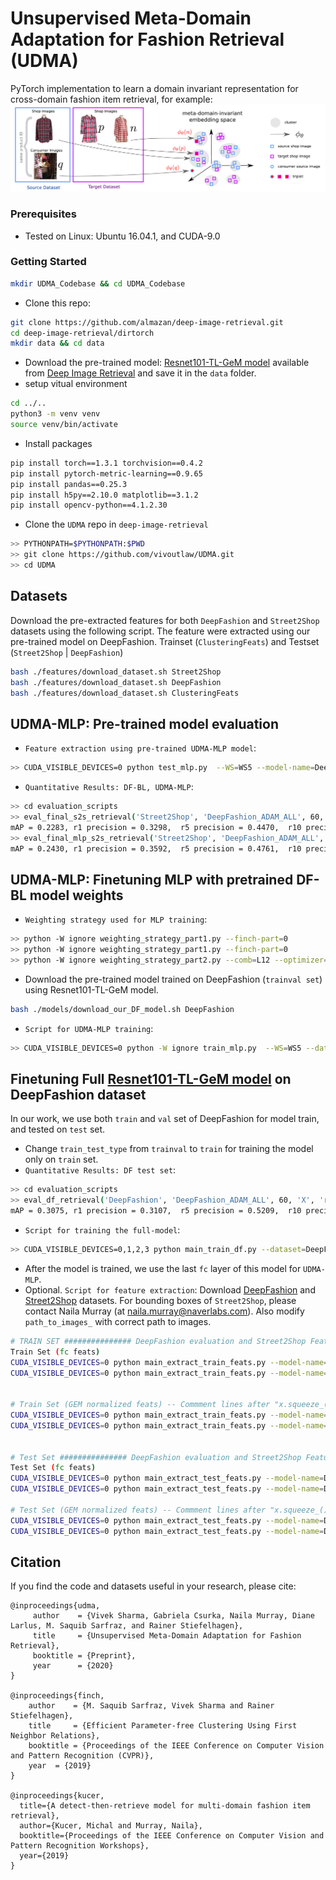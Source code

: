 # Unsupervised Meta-Domain Adaptation for Fashion Retrieval (UDMA)

PyTorch implementation to learn a domain invariant representation for cross-domain fashion item retrieval, for example:
<img src="method.jpg" width="900px"/>

### Prerequisites
- Tested on Linux: Ubuntu 16.04.1, and CUDA-9.0

### Getting Started
```bash
mkdir UDMA_Codebase && cd UDMA_Codebase
```
- Clone this repo:
```bash
git clone https://github.com/almazan/deep-image-retrieval.git
cd deep-image-retrieval/dirtorch
mkdir data && cd data
```
- Download the pre-trained model: [Resnet101-TL-GeM model](https://drive.google.com/open?id=1vhm1GYvn8T3-1C4SPjPNJOuTU9UxKAG6) available from [Deep Image Retrieval](https://github.com/almazan/deep-image-retrieval) and save it in the `data` folder.
- setup vitual environment
```bash
cd ../..
python3 -m venv venv
source venv/bin/activate
```
- Install packages
```bash
pip install torch==1.3.1 torchvision==0.4.2
pip install pytorch-metric-learning==0.9.65
pip install pandas==0.25.3
pip install h5py==2.10.0 matplotlib==3.1.2
pip install opencv-python==4.1.2.30
```
- Clone the `UDMA` repo in `deep-image-retrieval`
```bash
>> PYTHONPATH=$PYTHONPATH:$PWD
>> git clone https://github.com/vivoutlaw/UDMA.git
>> cd UDMA
```

## Datasets
Download the pre-extracted features for both `DeepFashion` and `Street2Shop` datasets using the following script. The feature were extracted using our pre-trained model on DeepFashion. Trainset (`ClusteringFeats`) and Testset (`Street2Shop` | `DeepFashion`)
```bash
bash ./features/download_dataset.sh Street2Shop
bash ./features/download_dataset.sh DeepFashion
bash ./features/download_dataset.sh ClusteringFeats
```

## UDMA-MLP: Pre-trained model evaluation
- `Feature extraction using pre-trained UDMA-MLP model`: 
```bash
>> CUDA_VISIBLE_DEVICES=0 python test_mlp.py  --WS=WS5 --model-name=DeepFashion --comb=L12 --optimizer=ADAM --eval-dataset=Street2Shop --load-epoch=45000 --batch-size=2000 --resume --finch-part=0
```
- `Quantitative Results: DF-BL, UDMA-MLP`: 
```bash
>> cd evaluation_scripts
>> eval_final_s2s_retrieval('Street2Shop', 'DeepFashion_ADAM_ALL', 60, 'X', 'regular') % DF-BL
mAP = 0.2283, r1 precision = 0.3298,  r5 precision = 0.4470,  r10 precision = 0.4883, r20 precision = 0.5355, r50 precision = 0.5921
>> eval_final_mlp_s2s_retrieval('Street2Shop', 'DeepFashion_ADAM_ALL', 60 , 'X', 'regular', 'L12_0_WS5', 45000) % UDMA-MLP
mAP = 0.2430, r1 precision = 0.3592,  r5 precision = 0.4761,  r10 precision = 0.5241, r20 precision = 0.5644, r50 precision = 0.6210
```

## UDMA-MLP: Finetuning MLP with pretrained DF-BL model weights
- `Weighting strategy used for MLP training`:
```bash
>> python -W ignore weighting_strategy_part1.py --finch-part=0
>> python -W ignore weighting_strategy_part1.py --finch-part=0
>> python -W ignore weighting_strategy_part2.py --comb=L12 --optimizer=ADAM --finch-part=0 
```
-  Download the pre-trained model trained on DeepFashion (`trainval set`) using Resnet101-TL-GeM model.
```bash
bash ./models/download_our_DF_model.sh DeepFashion
```
- `Script for UDMA-MLP training`:
```bash
>> CUDA_VISIBLE_DEVICES=0 python -W ignore train_mlp.py  --WS=WS5 --dataset=DeepFashion --comb=L12 --optimizer=ADAM  --num-threads=8 --batch-size=128 --lr=1e-4 --resume-df --load-epoch-df=60 --epochs=45000 --finch-part=0 --batch-category-size=12 
```
## Finetuning Full [Resnet101-TL-GeM model](https://drive.google.com/open?id=1vhm1GYvn8T3-1C4SPjPNJOuTU9UxKAG6) on DeepFashion dataset
In our work, we use both `train` and `val` set of DeepFashion for model train, and tested on `test` set. 
- Change `train_test_type` from `trainval`  to `train` for training the model only on `train` set.
- `Quantitative Results: DF test set`: 
```bash
>> cd evaluation_scripts
>> eval_df_retrieval('DeepFashion', 'DeepFashion_ADAM_ALL', 60, 'X', 'regular') % DF test set
mAP = 0.3075, r1 precision = 0.3107,  r5 precision = 0.5209,  r10 precision = 0.5994, r20 precision = 0.6712,  r50 precision = 0.7603
```
- `Script for training the full-model`:
```bash
>> CUDA_VISIBLE_DEVICES=0,1,2,3 python main_train_df.py --dataset=DeepFashion --df-comb=ALL --optimizer=ADAM --num-threads=8 --batch-size=128 --lr=1e-4 --epochs=60 --checkpoint=../dirtorch/data/Resnet101-TL-GeM.pt
```
- After the model is trained, we use the last `fc` layer of this model for `UDMA-MLP`.
- Optional. `Script for feature extraction`: Download [DeepFashion](http://mmlab.ie.cuhk.edu.hk/projects/DeepFashion/Consumer2ShopRetrieval.html) and [Street2Shop](http://www.tamaraberg.com/street2shop/) datasets. For bounding boxes of `Street2Shop`, please contact Naila Murray (at naila.murray@naverlabs.com). Also modify `path_to_images_` with correct path to images.
```bash
# TRAIN SET ############### DeepFashion evaluation and Street2Shop Features. 
Train Set (fc feats) 
CUDA_VISIBLE_DEVICES=0 python main_extract_train_feats.py --model-name=DeepFashion --df-comb=ALL --optimizer=ADAM --eval-dataset=DeepFashion --load-epoch=60 --batch-size=256 --resume --layer=X
CUDA_VISIBLE_DEVICES=0 python main_extract_train_feats.py --model-name=DeepFashion --df-comb=ALL --optimizer=ADAM --eval-dataset=Street2Shop --load-epoch=60 --batch-size=256 --resume --layer=X


# Train Set (GEM normalized feats) -- Commment lines after "x.squeeze_()" in dirtorch/nets/rmac_resnext.py
CUDA_VISIBLE_DEVICES=0 python main_extract_train_feats.py --model-name=DeepFashion --df-comb=ALL --optimizer=ADAM --eval-dataset=DeepFashion --load-epoch=60 --batch-size=256 --resume --layer=X-1
CUDA_VISIBLE_DEVICES=0 python main_extract_train_feats.py --model-name=DeepFashion --df-comb=ALL --optimizer=ADAM --eval-dataset=Street2Shop --load-epoch=60 --batch-size=256 --resume --layer=X-1


# Test Set ############### DeepFashion evaluation and Street2Shop Features. 
Test Set (fc feats)
CUDA_VISIBLE_DEVICES=0 python main_extract_test_feats.py --model-name=DeepFashion --df-comb=ALL --optimizer=ADAM --eval-dataset=DeepFashion --load-epoch=60 --batch-size=256 --resume  --layer=X
CUDA_VISIBLE_DEVICES=0 python main_extract_test_feats.py --model-name=DeepFashion --df-comb=ALL --optimizer=ADAM --eval-dataset=Street2Shop --load-epoch=60 --batch-size=256 --resume  --layer=X

# Test Set (GEM normalized feats) -- Commment lines after "x.squeeze_()" in dirtorch/nets/rmac_resnext.py
CUDA_VISIBLE_DEVICES=0 python main_extract_test_feats.py --model-name=DeepFashion --df-comb=ALL --optimizer=ADAM --eval-dataset=DeepFashion --load-epoch=60 --batch-size=256 --resume --layer=X-1
CUDA_VISIBLE_DEVICES=0 python main_extract_test_feats.py --model-name=DeepFashion --df-comb=ALL --optimizer=ADAM --eval-dataset=Street2Shop --load-epoch=60 --batch-size=256 --resume --layer=X-1
```



## Citation
If you find the code and datasets useful in your research, please cite:
```    
@inproceedings{udma,
     author    = {Vivek Sharma, Gabriela Csurka, Naila Murray, Diane Larlus, M. Saquib Sarfraz, and Rainer Stiefelhagen}, 
     title     = {Unsupervised Meta-Domain Adaptation for Fashion Retrieval}, 
     booktitle = {Preprint},
     year      = {2020}
}

@inproceedings{finch,
    author    = {M. Saquib Sarfraz, Vivek Sharma and Rainer Stiefelhagen}, 
    title     = {Efficient Parameter-free Clustering Using First Neighbor Relations}, 
    booktitle = {Proceedings of the IEEE Conference on Computer Vision and Pattern Recognition (CVPR)},
    year  = {2019}
}

@inproceedings{kucer,
  title={A detect-then-retrieve model for multi-domain fashion item retrieval},
  author={Kucer, Michal and Murray, Naila},
  booktitle={Proceedings of the IEEE Conference on Computer Vision and Pattern Recognition Workshops},
  year={2019}
}

```
